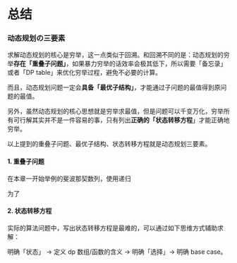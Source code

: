# 总结

### 动态规划の三要素

求解动态规划的核心是穷举，这一点类似于回溯。和回溯不同的是：动态规划的穷举**存在「重叠子问题」**，如果暴力穷举的话效率会极其低下，所以需要「备忘录」或者「DP table」来优化穷举过程，避免不必要的计算。

而且，动态规划问题一定会**具备「最优子结构」**，才能通过子问题的最值得到原问题的最值。

另外，虽然动态规划的核心思想就是穷举求最值，但是问题可以千变万化，穷举所有可行解其实并不是一件容易的事，只有列出**正确的「状态转移方程**」才能正确地穷举。

以上提到的重叠子问题、最优子结构、状态转移方程就是动态规划三要素。

#### 1. 重叠子问题

在本章一开始举例的斐波那契数列，使用递归

为了

#### 2. 状态转移方程

实际的算法问题中，写出状态转移方程是最难的，可以通过如下思维方式辅助求解：

明确「状态」 -&gt; 定义 dp 数组/函数的含义 -&gt; 明确「选择」-&gt; 明确 base case。

